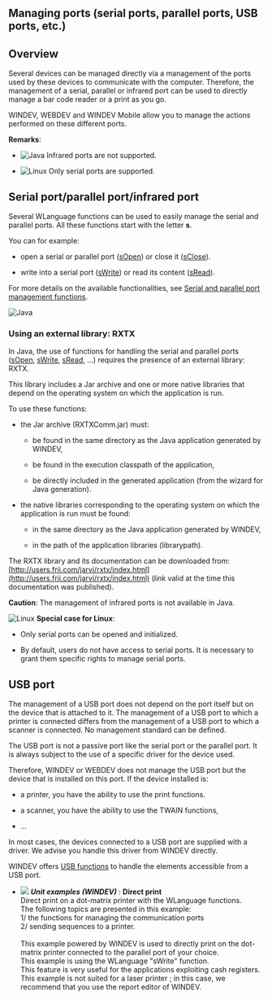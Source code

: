 
## Managing ports (serial ports, parallel ports, USB ports, etc.)
			



<a name="NOTE1"></a>
<a name="NOTE1_1"></a>


## Overview
<a name="overview_ELTTEXTE000180"></a>
Several devices can be managed directly via a management of the ports used by these devices to communicate with the computer. Therefore, the management of a serial, parallel or infrared port can be used to directly manage a bar code reader or a print as you go.

WINDEV, WEBDEV and WINDEV Mobile allow you to manage the actions performed on these different ports.

**Remarks**: 

- ![Java](https://doc.pcsoft.fr/ext/images/us/JAVA.png) Infrared ports are not supported.

- ![Linux](https://doc.pcsoft.fr/ext/images/us/LX.png) Only serial ports are supported.  










<a name="NOTE2"></a>
<a name="NOTE2_1"></a>


## Serial port/parallel port/infrared port
<a name="serial_portparallel_portinfrared_port_ELTTEXTE000204"></a>
Several WLanguage functions can be used to easily manage the serial and parallel ports. All these functions start with the letter **s**.

You can for example:

- open a serial or parallel port ([sOpen](../WDLang3/3062013.md)) or close it ([sClose](../WDLang3/3062010.md)).

- write into a serial port ([sWrite](../WDLang3/3062009.md)) or read its content ([sRead](../WDLang3/3062012.md)).




For more details on the available functionalities, see [Serial and parallel port management functions](../WDLang3/3062003.md).


![Java](https://doc.pcsoft.fr/ext/images/us/JAVA.png) 

### Using an external library: RXTX
<a name="using_external_library_rxtx_ELTPARAGRAPHE000237"></a>

In Java, the use of functions for handling the serial and parallel ports ([sOpen](../WDLang3/3062013.md), [sWrite](../WDLang3/3062009.md), [sRead](../WDLang3/3062012.md), ...) requires the presence of an external library: RXTX. 

This library includes a Jar archive and one or more native libraries that depend on the operating system on which the application is run.
 
To use these functions: 

- the Jar archive (RXTXComm.jar) must: 

	- be found in the same directory as the Java application generated by WINDEV, 

	- be found in the execution classpath of the application, 

	- be directly included in the generated application (from the wizard for Java generation). 




- the native libraries corresponding to the operating system on which the application is run must be found: 

	- in the same directory as the Java application generated by WINDEV, 

	- in the path of the application libraries (librarypath).







The RXTX library and its documentation can be downloaded from: [http://users.frii.com/jarvi/rxtx/index.html](http://users.frii.com/jarvi/rxtx/index.html) (link valid at the time this documentation was published). 

**Caution**: The management of infrared ports is not available in Java. 


![Linux](https://doc.pcsoft.fr/ext/images/us/LX.png) **Special case for Linux**: 

- Only serial ports can be opened and initialized. 

- By default, users do not have access to serial ports. It is necessary to grant them specific rights to manage serial ports. 




<a name="NOTE3"></a>
<a name="NOTE3_1"></a>


## USB port
<a name="usb_port_ELTTEXTE000303"></a>
The management of a USB port does not depend on the port itself but on the device that is attached to it. The management of a USB port to which a printer is connected differs from the management of a USB port to which a scanner is connected. No management standard can be defined.

The USB port is not a passive port like the serial port or the parallel port. It is always subject to the use of a specific driver for the device used.

Therefore, WINDEV or WEBDEV does not manage the USB port but the device that is installed on this port. If the device installed is:

- a printer, you have the ability to use the print functions.

- a scanner, you have the ability to use the TWAIN functions, 

- ...




In most cases, the devices connected to a USB port are supplied with a driver. We advise you handle this driver from WINDEV directly.

WINDEV offers [USB functions](../WDLang1/3090005.md) to handle the elements accessible from a USB port.






- ![](https://doc.pcsoft.fr/en-US/images/image.awp?langid=3&name=Directprint.gif) ***Unit examples (WINDEV)*** : **Direct print** <br>Direct print on a dot-matrix printer with the WLanguage functions.<br>The following topics are presented in this example:<br>1/ the functions for managing the communication ports<br>2/ sending sequences to a printer.<br><br>This example powered by WINDEV is used to directly print on the dot-matrix printer connected to the parallel port of your choice. <br>This example is using the WLanguage "sWrite" function.<br>This feature is very useful for the applications exploiting cash registers.<br>This example is not suited for a laser printer ; in this case, we recommend that you use the report editor of WINDEV.


